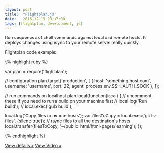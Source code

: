 ```yaml
---
layout: post
title:  "Flightplan.js"
date:   2016-12-15 23:37:00
tags: [flightplan, development, js]
---
```

Run sequences of shell commands against local and remote hosts. It deploys changes using rsync to your remote server really quickly.

Flightplan code example:

{% highlight ruby %}

var plan = require('flightplan');

// configuration
plan.target('production', [
  {
    host: 'something.host.com',
    username: 'username',
    port: 22,
    agent: process.env.SSH_AUTH_SOCK
  },
]);

// run commands on localhost
plan.local(function(local) {
  // uncomment these if you need to run a build on your machine first
  // local.log('Run build');
  // local.exec('gulp build');

  local.log('Copy files to remote hosts');
  var filesToCopy = local.exec('git ls-files', {silent: true});
  // rsync files to all the destination's hosts
  local.transfer(filesToCopy, '~/public_html/html-pages/learning');
});

{% endhighlight %}

<a class="btn btn-default" href="https://gist.github.com/learncodeacademy/393c8ec3ebaa92df9a29" role="button">View details »</a>
<a class="btn btn-danger" href="https://youtu.be/vmekjPhQuCc?list=PLoYCgNOIyGAB_8_iq1cL8MVeun7cB6eNc" role="button">View Video »</a>
